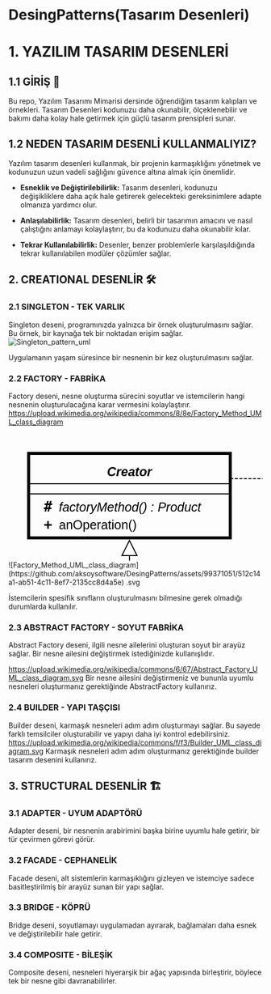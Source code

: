 # DesingPatterns(Tasarım Desenleri)

# 1. YAZILIM TASARIM DESENLERİ

## 1.1 GİRİŞ 🚀

 Bu repo, Yazılım Tasarımı Mimarisi dersinde öğrendiğim tasarım kalıpları ve örnekleri. Tasarım Desenleri kodunuzu daha okunabilir, ölçeklenebilir ve bakımı daha kolay hale getirmek için güçlü tasarım prensipleri sunar.

## 1.2 NEDEN TASARIM DESENLİ KULLANMALIYIZ?

Yazılım tasarım desenleri kullanmak, bir projenin karmaşıklığını yönetmek ve kodunuzun uzun vadeli sağlığını güvence altına almak için önemlidir.

- **Esneklik ve Değiştirilebilirlik:** Tasarım desenleri, kodunuzu değişikliklere daha açık hale getirerek gelecekteki gereksinimlere adapte olmanıza yardımcı olur.

- **Anlaşılabilirlik:** Tasarım desenleri, belirli bir tasarımın amacını ve nasıl çalıştığını anlamayı kolaylaştırır, bu da kodunuzu daha okunabilir kılar.

- **Tekrar Kullanılabilirlik:** Desenler, benzer problemlerle karşılaşıldığında tekrar kullanılabilen modüler çözümler sağlar.


## 2. CREATIONAL DESENLİR 🛠️

### 2.1 SINGLETON - TEK VARLIK

Singleton deseni, programınızda yalnızca bir örnek oluşturulmasını sağlar. Bu örnek, bir kaynağa tek bir noktadan erişim sağlar.
![Singleton_pattern_uml](https://github.com/aksoysoftware/DesingPatterns/assets/99371051/c189bc87-2014-4a92-8508-b77515f3703d)


Uygulamanın yaşam süresince bir nesnenin bir kez oluşturulmasını sağlar.

### 2.2 FACTORY - FABRİKA

Factory deseni, nesne oluşturma sürecini soyutlar ve istemcilerin hangi nesnenin oluşturulacağına karar vermesini kolaylaştırır.
https://upload.wikimedia.org/wikipedia/commons/8/8e/Factory_Method_UML_class_diagram<?xml version="1.0" encoding="UTF-8" ?>
<!DOCTYPE svg PUBLIC "-//W3C//DTD SVG 1.1//EN" "http://www.w3.org/Graphics/SVG/1.1/DTD/svg11.dtd">
<svg width="1000" height="500" xmlns="http://www.w3.org/2000/svg">
  <title>Factory Method Pattern</title>
  <defs>
    <style type="text/css">
      <![CDATA[
      g {
        stroke : #000;
      }
      rect, path {
        fill         : #fff;
        fill-opacity : 0;
      }
      rect {
        stroke-width : 6;
      }
      path, line{
        stroke-width : 2;
      }
      text {
        font-family  : sans-serif;
        stroke-width : 0;
      }
      text.name {
        font-size    : 25px;
        font-weight  : bold;
        text-anchor  : middle;
      }
      text.item {
        font-size    : 25px;
      }
      text.visibility {
        font-size   : 28px;
        font-weight : bold;
        font-family : monospace;
      }
      text.abstract {
        font-size   : 25px;
        font-style  : italic;
      }
      text.stereotype {
        font-size   : 20px;
        text-anchor : middle;
      }
      ]]>
    </style>
  </defs>
  <g transform="translate(40,40)">
    <rect width="400" height="167" />
    <line x1="0" x2="400" y1="60" y2="60" />
    <line x1="0" x2="400" y1="80" y2="80" />
    <text x="200" y="45"  class="name abstract">Creator</text>
    <text x="30"  y="115" class="visibility">#</text>
    <text x="60"  y="115" class="item abstract">factoryMethod() : Product</text>
    <text x="30"  y="150" class="visibility">+</text>
    <text x="60"  y="150" class="item">anOperation()</text>
  </g>
  <g transform="translate(40,330)">
    <rect width="400" height="132" />
    <line x1="0" x2="400" y1="60" y2="60" />
    <line x1="0" x2="400" y1="80" y2="80" />
    <text x="200" y="45"  class="name">ConcreteCreator</text>
    <text x="30"  y="115" class="visibility">+</text>
    <text x="60"  y="115" class="item">factoryMethod() : Product</text>
  </g>
  <g transform="translate(640,40)">
    <rect width="320" height="102" />
    <line x1="0" x2="320" y1="60" y2="60" />
    <line x1="0" x2="320" y1="80" y2="80" />
    <text x="160" y="45" class="name abstract">Product</text>
  </g>
  <g class="class" transform="translate(640,330)">
    <rect width="320" height="102" />
    <line x1="0" x2="320" y1="60" y2="60" />
    <line x1="0" x2="320" y1="80" y2="80" />
    <text x="160" y="45" class="name">ConcreteProduct</text>
  </g>
  <g transform="translate(240,210)">
    <desc>class ConcreteCreator extends Creator.</desc>
    <path d="M 0 2 l -15 30 l 30 0 z" />
    <line x1="0" y1="32" x2="0" y2="120" />
  </g>
  <g transform="translate(800,145)">
    <desc>class ConcreteProduct extends Product.</desc>
    <path d="M 0 2 l -15 30 l 30 0 z" />
    <line x1="0" y1="32" x2="0" y2="185" />
  </g>
  <g transform="translate(440,90)">
    <desc>Creator uses Product.</desc>
    <path d="M 175 -10 l 20 10 l -20 10" />
    <line x1="0" y1="0" x2="195" y2="0" stroke-dasharray="6,3" />
    <text x="100" y="-10" class="stereotype">«use»</text>
  </g>
  <g transform="translate(440,380)">
    <desc>ConcreteCreator creates ConcreteProduct.</desc>
    <path d="M 175 -10 l 20 10 l -20 10" />
    <line x1="0" y1="0" x2="195" y2="0" stroke-dasharray="6,3" />
    <text x="100" y="-10" class="stereotype">«create»</text>
  </g>
</svg>
![Factory_Method_UML_class_diagram](https://github.com/aksoysoftware/DesingPatterns/assets/99371051/512c14a1-ab51-4c11-8ef7-2135cc8d4a5e)
.svg

İstemcilerin spesifik sınıfların oluşturulmasını bilmesine gerek olmadığı durumlarda kullanılır.

### 2.3 ABSTRACT FACTORY - SOYUT FABRİKA

Abstract Factory deseni, ilgili nesne ailelerini oluşturan soyut bir arayüz sağlar. Bir nesne ailesini değiştirmek istediğinizde kullanışlıdır.

https://upload.wikimedia.org/wikipedia/commons/6/67/Abstract_Factory_UML_class_diagram.svg
Bir nesne ailesini değiştirmeniz ve bununla uyumlu nesneleri oluşturmanız gerektiğinde AbstractFactory kullanırız.

### 2.4 BUILDER - YAPI TAŞÇISI

Builder deseni, karmaşık nesneleri adım adım oluşturmayı sağlar. Bu sayede farklı temsilciler oluşturabilir ve yapıyı daha iyi kontrol edebilirsiniz.
https://upload.wikimedia.org/wikipedia/commons/f/f3/Builder_UML_class_diagram.svg
Karmaşık nesneleri adım adım oluşturmanız gerektiğinde builder tasarım desenini kullanırız.

## 3. STRUCTURAL DESENLİR 🏗️

### 3.1 ADAPTER - UYUM ADAPTÖRÜ

Adapter deseni, bir nesnenin arabirimini başka birine uyumlu hale getirir, bir tür çevirmen görevi görür.

### 3.2 FACADE - CEPHANELİK

Facade deseni, alt sistemlerin karmaşıklığını gizleyen ve istemciye sadece basitleştirilmiş bir arayüz sunan bir yapı sağlar.

### 3.3 BRIDGE - KÖPRÜ

Bridge deseni, soyutlamayı uygulamadan ayırarak, bağlamaları daha esnek ve değiştirilebilir hale getirir.

### 3.4 COMPOSITE - BİLEŞİK

Composite deseni, nesneleri hiyerarşik bir ağaç yapısında birleştirir, böylece tek bir nesne gibi davranabilirler.
